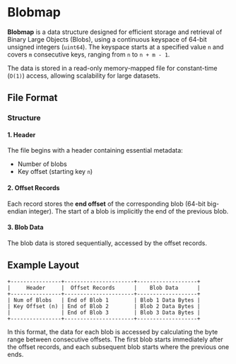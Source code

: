 # Blobmap

**Blobmap** is a data structure designed for efficient storage and retrieval of Binary Large Objects (Blobs), using a continuous keyspace of 64-bit unsigned integers (`uint64`). The keyspace starts at a specified value `n` and covers `m` consecutive keys, ranging from `n` to `n + m - 1`.

The data is stored in a read-only memory-mapped file for constant-time (`O(1)`) access, allowing scalability for large datasets.

## File Format

### Structure

#### 1. Header
The file begins with a header containing essential metadata:
- Number of blobs
- Key offset (starting key `n`)

#### 2. Offset Records
Each record stores the **end offset** of the corresponding blob (64-bit big-endian integer). The start of a blob is implicitly the end of the previous blob.

#### 3. Blob Data
The blob data is stored sequentially, accessed by the offset records.

## Example Layout

```
+----------------+----------------------+-------------------+
|     Header     |  Offset Records      |    Blob Data      |
+----------------+----------------------+-------------------+
| Num of Blobs   | End of Blob 1        | Blob 1 Data Bytes |
| Key Offset (n) | End of Blob 2        | Blob 2 Data Bytes |
|                | End of Blob 3        | Blob 3 Data Bytes |
+----------------+----------------------+-------------------+
```

In this format, the data for each blob is accessed by calculating the byte range between consecutive offsets. The first blob starts immediately after the offset records, and each subsequent blob starts where the previous one ends.